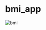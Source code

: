 # bmi_app
![bmi](https://user-images.githubusercontent.com/40123885/211245483-c3f54f86-8cb5-4452-8767-994d8bde63fe.PNG)
